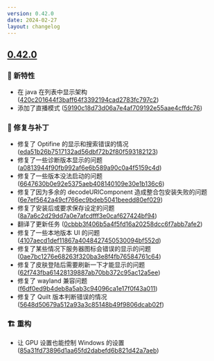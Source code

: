 ```yaml
---
version: 0.42.0
date: 2024-02-27
layout: changelog
---
```

## [0.42.0](#0.42.0)
### 🚀 新特性

- 在 java 在列表中显示架构 ([420c201644f3baff64f3392194cad2783fc797c2](https://github.com/Voxelum/x-minecraft-launcher/commit/420c201644f3baff64f3392194cad2783fc797c2))
- 添加了直播模式 ([59190c18d73d06a7e4af709192e55aae4cffdc76](https://github.com/Voxelum/x-minecraft-launcher/commit/59190c18d73d06a7e4af709192e55aae4cffdc76))
### 🐛 修复与补丁

- 修复了 Optifine 的显示和搜索错误的情况 ([eda51b26b7517132ad56dbf72b2f80f593182123](https://github.com/Voxelum/x-minecraft-launcher/commit/eda51b26b7517132ad56dbf72b2f80f593182123))
- 修复了一些诊断版本显示的问题 ([a0813944f90fb992af6e6b589a90c0a4f5159c4d](https://github.com/Voxelum/x-minecraft-launcher/commit/a0813944f90fb992af6e6b589a90c0a4f5159c4d))
- 修复了一些版本没法启动的问题 ([6647630b0e92e5375aeb408140109e30e1b136c6](https://github.com/Voxelum/x-minecraft-launcher/commit/6647630b0e92e5375aeb408140109e30e1b136c6))
- 修复了因为多余的 decodeURIComponent 造成整合包安装失败的问题 ([6e7ef5642a49cf766ec9bdeb5041beedd80ef029](https://github.com/Voxelum/x-minecraft-launcher/commit/6e7ef5642a49cf766ec9bdeb5041beedd80ef029))
- 修复了安装后或要求保存设定的问题 ([8a7a6c2d29dd7a0e7afcdfff3e0caf627424bf94](https://github.com/Voxelum/x-minecraft-launcher/commit/8a7a6c2d29dd7a0e7afcdfff3e0caf627424bf94))
- 翻译了更新任务 ([0cbbb3f406b5a4f5fd16a20258dcc6f7abb7afe2](https://github.com/Voxelum/x-minecraft-launcher/commit/0cbbb3f406b5a4f5fd16a20258dcc6f7abb7afe2))
- 修复了一些本地版本 UI 的问题 ([4107aecd1def11867a4048427450530094bf552d](https://github.com/Voxelum/x-minecraft-launcher/commit/4107aecd1def11867a4048427450530094bf552d))
- 修复了某些情况下服务器图标会错误的显示的问题 ([0ae7bc1276e68263f320ba3e8f4fb76584761c64](https://github.com/Voxelum/x-minecraft-launcher/commit/0ae7bc1276e68263f320ba3e8f4fb76584761c64))
- 修复了皮肤登陆后需要刷新一下才能显示的问题 ([62f743fba61428139887ab70bb372c95ac12a5ee](https://github.com/Voxelum/x-minecraft-launcher/commit/62f743fba61428139887ab70bb372c95ac12a5ee))
- 修复了 wayland 兼容问题 ([f6df0ed9b4deb8a5ab3c94096ca1e17f0f43a011](https://github.com/Voxelum/x-minecraft-launcher/commit/f6df0ed9b4deb8a5ab3c94096ca1e17f0f43a011))
- 修复了 Quilt 版本判断错误的情况 ([5648d50679a512a93a3c85148b49f9806dcab02f](https://github.com/Voxelum/x-minecraft-launcher/commit/5648d50679a512a93a3c85148b49f9806dcab02f))
### 🏗️ 重构

- 让 GPU 设置也能控制 Windows 的设置 ([85a31fd73896d1aa65fd2dabefd6b821d42a7aeb](https://github.com/Voxelum/x-minecraft-launcher/commit/85a31fd73896d1aa65fd2dabefd6b821d42a7aeb))
